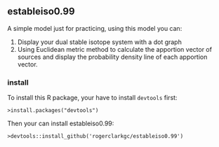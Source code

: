 ## estableiso0.99

A simple model just for practicing, using this model you can:

1.	Display your dual stable isotope system with a dot graph
2.	Using Euclidean metric method to calculate the apportion vector of sources and display the probability density line of each apportion vector.

### install

To install this R package, your have to install  `devtools` first:
	
	>install.packages("devtools")

Then your can install estableiso0.99:

	>devtools::install_github('rogerclarkgc/estableiso0.99')